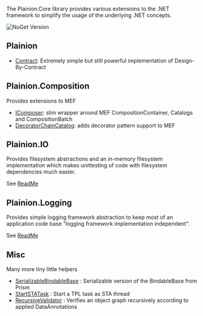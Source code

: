 
The Plainion.Core library provides various extensions to the .NET framework to simplify the usage of the
underlying .NET concepts. 

![NuGet Version](https://img.shields.io/nuget/v/Plainion.Core.svg?style=flat-square)

## Plainion

- [Contract](doc/Api/Plainion.Core/Plainion/Contract.md):
  Extremely simple but still powerful implementation of Design-By-Contract

## Plainion.Composition

Provides extensions to MEF

- [IComposer](doc/Api/Plainion.Core/Plainion/Composition/IComposer.md): slim wrapper around MEF CompositionContainer, Catalogs and CompositionBatch
- [DecoratorChainCatalog](doc/Api/Plainion.Core/Plainion/Composition/DecoratorChainCatalog.md): adds decorator pattern support to MEF

## Plainion.IO

Provides filesystem abstractions and an in-memory filesystem implementation which makes unittesting
of code with filesystem dependencies much easier.

See [ReadMe](src/Plainion.Core/IO/ReadMe.md)

## Plainion.Logging

Provides simple logging framework abstraction to keep most of an application code base "logging framework implementation independent".

See [ReadMe](src/Plainion.Core/Logging/ReadMe.md)


## Misc

Many more tiny little helpers

- [SerializableBindableBase](doc/Api/Plainion.Core/Plainion/Serialization/SerializableBindableBase.md) : Serializable version of the BindableBase from Prism 
- [StartSTATask](doc/Api/Plainion.Core/Plainion/Tasks/Tasks.md) : Start a TPL task as STA thread
- [RecursiveValidator](doc/Api/Plainion.Core/Plainion/Validation/RecursiveValidator.md) : Verifies an object graph recursively according to applied DataAnnotations

